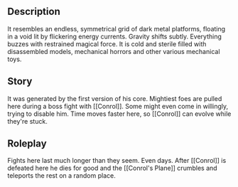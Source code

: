 ## Description
It resembles an endless, symmetrical grid of dark metal platforms, floating in a void lit by flickering energy currents. Gravity shifts subtly. Everything buzzes with restrained magical force. It is cold and sterile filled with disassembled models, mechanical horrors and other various mechanical toys. 
## Story
It was generated by the first version of his core. Mightiest foes are pulled here during a boss fight with [[Conrol]]. Some might even come in willingly, trying to disable him. Time moves faster here, so [[Conrol]] can evolve while they're stuck.
## Roleplay
Fights here last much longer than they seem. Even days. After [[Conrol]] is defeated here he dies for good and the [[Conrol's Plane]] crumbles and teleports the rest on a random place.